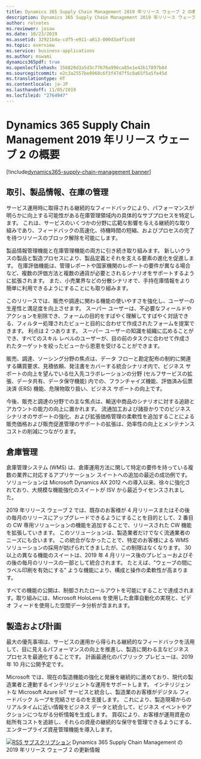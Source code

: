 ```yaml
---
title: Dynamics 365 Supply Chain Management 2019 年リリース ウェーブ 2 の概要
description: Dynamics 365 Supply Chain Management 2019 年リリース ウェーブ 2 の概要
author: relnotes
ms.reviewer: josaw
ms.date: 10/23/2019
ms.assetid: 32921b4a-cdf5-e911-a813-000d3a4f1cdd
ms.topic: overview
ms.service: business-applications
ms.author: mswami
dynamics365pdf: true
ms.openlocfilehash: 356820d3a5d3c77676a996ca85e1e42b17897b84
ms.sourcegitcommit: e2c3a2557be0960c6f3f47d7f5c8a65f5a5fe45d
ms.translationtype: HT
ms.contentlocale: ja-JP
ms.lasthandoff: 11/05/2019
ms.locfileid: "2764947"
---
```

# <a name="overview-of-dynamics-365-supply-chain-management-2019-release-wave-2"></a>Dynamics 365 Supply Chain Management 2019 年リリース ウェーブ 2 の概要
[!include[dynamics365-supply-chain-management banner](../includes/dynamics365-supply-chain-management.md)]

<!--overview start-->
## <a name="trade-product-information-and-inventory-management"></a>取引、製品情報、在庫の管理
サービス運用時に取得される継続的なフィードバックにより、パフォーマンスが明らかに向上する可能性がある在庫管理領域内の具体的なサブプロセスを特定します。 これは、サービスのいくつかの分野に広範な影響を与える継続的な取り組みであり、フィードバックの高速化、待機時間の短縮、およびプロセスの完了を待つリソースのブロック解除を可能にします。 

製品情報管理機能と在庫管理機能の両方に引き続き取り組みます。 新しいクラスの製品と製造プロセスにより、製品定義とそれを支える要素の進化を促進します。 在庫評価機能は、管理レポートや国家機関のレポートの要件が異なる場合など、複数の評価方法と複数の通貨が必要とされるシナリオをサポートするように拡張されます。 また、小売業界などの分散シナリオで、手持在庫情報をより簡単に利用できるようにすることにも取り組みます。 

このリリースでは、販売や調達に関わる機能の使いやすさを強化し、ユーザーの生産性と満足度を向上させます。 スーパー ユーザーは、不必要なフィールドやアクションを削除でき、フォームの目的をすばやく理解してすばやく対話できる、フィルター処理されたビューと目的に合わせて作成されたフォームを提案できます。 利点は 2 つあります。 スーパー ユーザーの知識を組織に広めることができ、すべてのスキル レベルのユーザーが、目の前のタスクに合わせて作成されたターゲットを絞ったビューから恩恵を受けることができます。 

販売、調達、ソーシング分野の焦点は、データ フローと勘定配布の制約に関連する購買要求、見積依頼、発注書をカバーする統合シナリオ内で、ビジネス サポートの向上を望んでいる仕入先コラボレーションの分野 (セルフサービスの拡張、データ共有、データ保守機能) 内での、フランチャイズ機能、評価済み伝票決済 (ERS) 機能、危険物取り扱い、ビジネス サポートの向上です。 

今後、販売と調達の分野での主な焦点は、輸送中商品のシナリオに対する追跡とアカウントの能力の向上に置かれます。 流通加工および諸掛かりでのビジネス シナリオのサポートの強化、および拡張価格管理の柔軟性を追加することによる販売価格および販売促進管理のサポートの拡張は、効率性の向上とメンテナンス コストの削減につながります。 

## <a name="warehouse-management"></a>倉庫管理 
倉庫管理システム (WMS) は、倉庫運用方法に関して特定の要件を持っている複数の業界に対応するアプリケーション スイートへの追加の最近の成功例です。 ソリューションは Microsoft Dynamics AX 2012 への導入以来、徐々に強化されており、大規模な機能強化のスイートが ISV から最近ライセンスされました。 

2019 年リリース ウェーブ 2 では、既存のお客様が 4 月リリースまたはその後の毎月のリリースにアップグレードできるようにすることを目的として、2 番目の CW 専用ソリューションの機能を追加することで、リリースされた CW 機能を拡張していきます。 このソリューションは、製造業者だけでなく流通業者のニーズにも合います。 この統合がなかったことで、特定のお客様による WMS ソリューションの採用が妨げられてきましたが、この制限はなくなります。 30 以上の異なる機能のスイートは、2019 年 4 月リリース後のプレビューおよびその後の毎月のリリースの一部として統合されます。 たとえば、"ウェーブの間にラベル印刷を有効にする" ような機能により、構成と操作の柔軟性が高まります。 

すべての機能の公開は、制御されたロールアウトを可能にすることで達成されます。取り組みには、Microsoft HoloLens を使用した倉庫自動化の実現と、ビデオ フィードを使用した空間データ分析が含まれます。 

## <a name="manufacturing-and-planning"></a>製造および計画
最大の優先事項は、サービスの運用から得られる継続的なフィードバックを活用して、目に見えるパフォーマンスの向上を推進し、製造に関わる主なビジネス プロセスを最適化することです。 計画最適化のパブリック プレビューは、2019 年 10 月に公開予定です。 

Microsoft では、現在の製造機能の強化と発展を継続的に進めており、現代の製造業者と連動するインテリジェントな運用をサポートします。 インテリジェントな Microsoft Azure IoT サービスと統合し、製造業のお客様がデジタル フィードバック ループを完結させるのを支援します。 これにより、製造現場からのリアルタイムに近い情報をビジネス データと統合して、ビジネス イベントやアクションにつながる分析情報を生成します。 買収により、お客様が運用資産の総所有コストを追跡し、それらの資産の継続的な保守を管理できるようにする、エンタープライズ資産管理機能を導入します。

[![RSS サブスクリプション](/dynamics365-release-plan/media/feed-icon.png "RSS サブスクリプション")](https://docs.microsoft.com/api/search/rss?locale=en-us&$filter=scopes%2Fany(t%3A%20t%20eq%20%27\dynamics365-supply-chain-management-192%27)) Dynamics 365 Supply Chain Management の 2019 年リリース ウェーブ 2 の更新情報
<!--overview end-->
